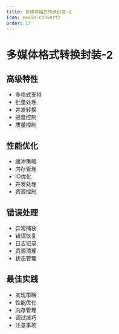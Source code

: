 ```yaml
---
title: 多媒体格式转换封装-2
icon: media-convert2
order: 17
---
```


# 多媒体格式转换封装-2

## 高级特性
- 多格式支持
- 批量处理
- 并发转换
- 进度控制
- 质量控制

## 性能优化
- 缓冲策略
- 内存管理
- IO优化
- 并发处理
- 资源控制

## 错误处理
- 异常捕获
- 错误恢复
- 日志记录
- 资源清理
- 状态管理

## 最佳实践
- 实现策略
- 性能优化
- 内存管理
- 调试技巧
- 注意事项
